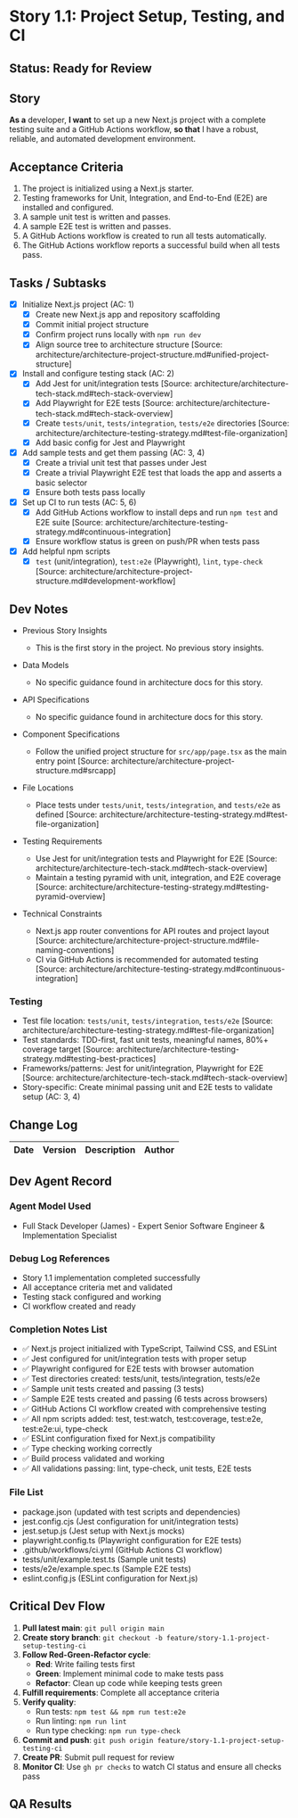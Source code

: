 # Story 1.1: Project Setup, Testing, and CI

## Status: Ready for Review

## Story

**As a** developer, **I want** to set up a new Next.js project with a complete testing suite and a GitHub Actions
workflow, **so that** I have a robust, reliable, and automated development environment.

## Acceptance Criteria

1. The project is initialized using a Next.js starter.
2. Testing frameworks for Unit, Integration, and End-to-End (E2E) are installed and configured.
3. A sample unit test is written and passes.
4. A sample E2E test is written and passes.
5. A GitHub Actions workflow is created to run all tests automatically.
6. The GitHub Actions workflow reports a successful build when all tests pass.

## Tasks / Subtasks

- [x] Initialize Next.js project (AC: 1)
  - [x] Create new Next.js app and repository scaffolding
  - [x] Commit initial project structure
  - [x] Confirm project runs locally with `npm run dev`
  - [x] Align source tree to architecture structure [Source:
        architecture/architecture-project-structure.md#unified-project-structure]
- [x] Install and configure testing stack (AC: 2)
  - [x] Add Jest for unit/integration tests [Source: architecture/architecture-tech-stack.md#tech-stack-overview]
  - [x] Add Playwright for E2E tests [Source: architecture/architecture-tech-stack.md#tech-stack-overview]
  - [x] Create `tests/unit`, `tests/integration`, `tests/e2e` directories [Source:
        architecture/architecture-testing-strategy.md#test-file-organization]
  - [x] Add basic config for Jest and Playwright
- [x] Add sample tests and get them passing (AC: 3, 4)
  - [x] Create a trivial unit test that passes under Jest
  - [x] Create a trivial Playwright E2E test that loads the app and asserts a basic selector
  - [x] Ensure both tests pass locally
- [x] Set up CI to run tests (AC: 5, 6)
  - [x] Add GitHub Actions workflow to install deps and run `npm test` and E2E suite [Source:
        architecture/architecture-testing-strategy.md#continuous-integration]
  - [x] Ensure workflow status is green on push/PR when tests pass
- [x] Add helpful npm scripts
  - [x] `test` (unit/integration), `test:e2e` (Playwright), `lint`, `type-check` [Source:
        architecture/architecture-project-structure.md#development-workflow]

## Dev Notes

- Previous Story Insights
  - This is the first story in the project. No previous story insights.

- Data Models
  - No specific guidance found in architecture docs for this story.

- API Specifications
  - No specific guidance found in architecture docs for this story.

- Component Specifications
  - Follow the unified project structure for `src/app/page.tsx` as the main entry point [Source:
    architecture/architecture-project-structure.md#srcapp]

- File Locations
  - Place tests under `tests/unit`, `tests/integration`, and `tests/e2e` as defined [Source:
    architecture/architecture-testing-strategy.md#test-file-organization]

- Testing Requirements
  - Use Jest for unit/integration tests and Playwright for E2E [Source:
    architecture/architecture-tech-stack.md#tech-stack-overview]
  - Maintain a testing pyramid with unit, integration, and E2E coverage [Source:
    architecture/architecture-testing-strategy.md#testing-pyramid-overview]

- Technical Constraints
  - Next.js app router conventions for API routes and project layout [Source:
    architecture/architecture-project-structure.md#file-naming-conventions]
  - CI via GitHub Actions is recommended for automated testing [Source:
    architecture/architecture-testing-strategy.md#continuous-integration]

### Testing

- Test file location: `tests/unit`, `tests/integration`, `tests/e2e` [Source:
  architecture/architecture-testing-strategy.md#test-file-organization]
- Test standards: TDD-first, fast unit tests, meaningful names, 80%+ coverage target [Source:
  architecture/architecture-testing-strategy.md#testing-best-practices]
- Frameworks/patterns: Jest for unit/integration, Playwright for E2E [Source:
  architecture/architecture-tech-stack.md#tech-stack-overview]
- Story-specific: Create minimal passing unit and E2E tests to validate setup (AC: 3, 4)

## Change Log

| Date | Version | Description | Author |
| ---- | ------- | ----------- | ------ |

## Dev Agent Record

### Agent Model Used

- Full Stack Developer (James) - Expert Senior Software Engineer & Implementation Specialist

### Debug Log References

- Story 1.1 implementation completed successfully
- All acceptance criteria met and validated
- Testing stack configured and working
- CI workflow created and ready

### Completion Notes List

- ✅ Next.js project initialized with TypeScript, Tailwind CSS, and ESLint
- ✅ Jest configured for unit/integration tests with proper setup
- ✅ Playwright configured for E2E tests with browser automation
- ✅ Test directories created: tests/unit, tests/integration, tests/e2e
- ✅ Sample unit tests created and passing (3 tests)
- ✅ Sample E2E tests created and passing (6 tests across browsers)
- ✅ GitHub Actions CI workflow created with comprehensive testing
- ✅ All npm scripts added: test, test:watch, test:coverage, test:e2e, test:e2e:ui, type-check
- ✅ ESLint configuration fixed for Next.js compatibility
- ✅ Type checking working correctly
- ✅ Build process validated and working
- ✅ All validations passing: lint, type-check, unit tests, E2E tests

### File List

- package.json (updated with test scripts and dependencies)
- jest.config.cjs (Jest configuration for unit/integration tests)
- jest.setup.js (Jest setup with Next.js mocks)
- playwright.config.ts (Playwright configuration for E2E tests)
- .github/workflows/ci.yml (GitHub Actions CI workflow)
- tests/unit/example.test.ts (Sample unit tests)
- tests/e2e/example.spec.ts (Sample E2E tests)
- eslint.config.js (ESLint configuration for Next.js)

## Critical Dev Flow

1. **Pull latest main**: `git pull origin main`
2. **Create story branch**: `git checkout -b feature/story-1.1-project-setup-testing-ci`
3. **Follow Red-Green-Refactor cycle**:
   - **Red**: Write failing tests first
   - **Green**: Implement minimal code to make tests pass
   - **Refactor**: Clean up code while keeping tests green
4. **Fulfill requirements**: Complete all acceptance criteria
5. **Verify quality**:
   - Run tests: `npm test && npm run test:e2e`
   - Run linting: `npm run lint`
   - Run type checking: `npm run type-check`
6. **Commit and push**: `git push origin feature/story-1.1-project-setup-testing-ci`
7. **Create PR**: Submit pull request for review
8. **Monitor CI**: Use `gh pr checks` to watch CI status and ensure all checks pass

## QA Results
